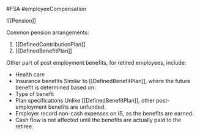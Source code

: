 #FSA #employeeCompensation

![[Pension]]

Common pension arrangements: 
1. [[DefinedContributionPlan]]
2. [[DefinedBenefitPlan]]

Other part of post employment benefits, for retired employees, include: 
- Health care 
- Insurance benefits 
Similar to [[DefinedBenefitPlan]], where the future benefit is determined based on: 
- Type of benefit 
- Plan specifications 
Unlike [[DefinedBenefitPlan]], other post-employment benefits are unfunded. 
- Employer record non-cash expenses on IS, as the benefits are earned. 
- Cash flow is not affected until the benefits are actually paid to the retiree. 